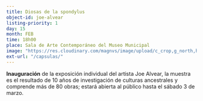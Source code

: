 ```yaml
---
title: Diosas de la spondylus
object-id: joe-alvear
listing-priority: 1
day: 15
month: FEB
time: 18h00
place: Sala de Arte Contemporáneo del Museo Municipal
image: "https://res.cloudinary.com/magnvs/image/upload/c_crop,g_north,h_470,w_636/v1517846745/venus-joe-alvear_su3xrl.jpg"
ext-url: "/capsulas/"
---
```

**Inauguración** de la exposición individual del artista Joe Alvear, la muestra es el resultado de 10 años de investigación de culturas ancestrales y comprende más de 80 obras; estará abierta al público hasta el sábado 3 de marzo.
